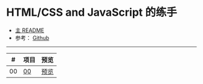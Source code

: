 # HTML/CSS and JavaScript 的练手

- [主 README](../../README.md)
- 参考： <a href="D:\文档\GitHub\HTML——50projects50days\README.md">Github</a>

---

|  #  | 项目              |                        预览                        |
| :-: | :---------------- | :------------------------------------------------: |
| 00  | [00](00_/00.html) | [预览](http://www.organicfish.top:233/00_/00.html) |
